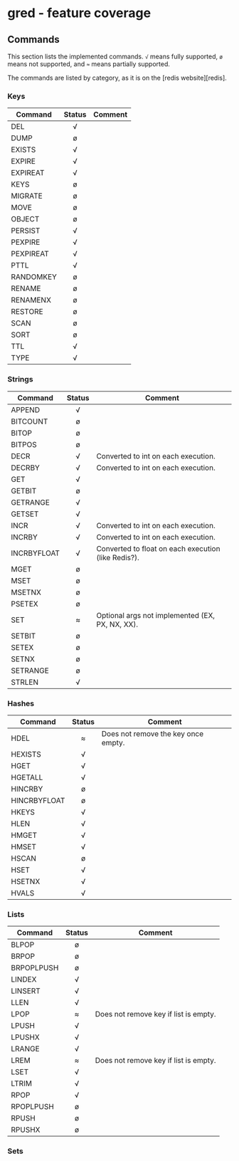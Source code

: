 # gred - feature coverage

## Commands

This section lists the implemented commands. `√` means fully supported, `ø` means not supported, and `≈` means partially supported.

The commands are listed by category, as it is on the [redis website][redis].

### Keys

| Command          | Status | Comment                                |
| ---------------- | :----: | -------------------------------------- |
| DEL              | √      |                                        |
| DUMP             | ø      |                                        |
| EXISTS           | √      |                                        |
| EXPIRE           | √      |                                        |
| EXPIREAT         | √      |                                        |
| KEYS             | ø      |                                        |
| MIGRATE          | ø      |                                        |
| MOVE             | ø      |                                        |
| OBJECT           | ø      |                                        |
| PERSIST          | √      |                                        |
| PEXPIRE          | √      |                                        |
| PEXPIREAT        | √      |                                        |
| PTTL             | √      |                                        |
| RANDOMKEY        | ø      |                                        |
| RENAME           | ø      |                                        |
| RENAMENX         | ø      |                                        |
| RESTORE          | ø      |                                        |
| SCAN             | ø      |                                        |
| SORT             | ø      |                                        |
| TTL              | √      |                                        |
| TYPE             | √      |                                        |

### Strings

| Command          | Status | Comment                                |
| ---------------- | :----: | -------------------------------------- |
| APPEND           | √      |                                        |
| BITCOUNT         | ø      |                                        |
| BITOP            | ø      |                                        |
| BITPOS           | ø      |                                        |
| DECR             | √      | Converted to int on each execution.    |
| DECRBY           | √      | Converted to int on each execution.    |
| GET              | √      |                                        |
| GETBIT           | ø      |                                        |
| GETRANGE         | √      |                                        |
| GETSET           | √      |                                        |
| INCR             | √      | Converted to int on each execution.    |
| INCRBY           | √      | Converted to int on each execution.    |
| INCRBYFLOAT      | √      | Converted to float on each execution (like Redis?). |
| MGET             | ø      |                                        |
| MSET             | ø      |                                        |
| MSETNX           | ø      |                                        |
| PSETEX           | ø      |                                        |
| SET              | ≈      | Optional args not implemented (EX, PX, NX, XX). |
| SETBIT           | ø      |                                        |
| SETEX            | ø      |                                        |
| SETNX            | ø      |                                        |
| SETRANGE         | ø      |                                        |
| STRLEN           | √      |                                        |

### Hashes

| Command          | Status | Comment                                |
| ---------------- | :----: | -------------------------------------- |
| HDEL             | ≈      | Does not remove the key once empty.    |
| HEXISTS          | √      |                                        |
| HGET             | √      |                                        |
| HGETALL          | √      |                                        |
| HINCRBY          | ø      |                                        |
| HINCRBYFLOAT     | ø      |                                        |
| HKEYS            | √      |                                        |
| HLEN             | √      |                                        |
| HMGET            | √      |                                        |
| HMSET            | √      |                                        |
| HSCAN            | ø      |                                        |
| HSET             | √      |                                        |
| HSETNX           | √      |                                        |
| HVALS            | √      |                                        |

### Lists

| Command          | Status | Comment                                |
| ---------------- | :----: | -------------------------------------- |
| BLPOP            | ø      | |
| BRPOP            | ø      | |
| BRPOPLPUSH       | ø      | |
| LINDEX           | √      | |
| LINSERT          | √      | |
| LLEN             | √      | |
| LPOP             | ≈      | Does not remove key if list is empty.  |
| LPUSH            | √      | |
| LPUSHX           | √      | |
| LRANGE           | √      | |
| LREM             | ≈      | Does not remove key if list is empty.  |
| LSET             | √      | |
| LTRIM            | √      | |
| RPOP             | √      | |
| RPOPLPUSH        | ø      | |
| RPUSH            | ø      | |
| RPUSHX           | ø      | |

### Sets

